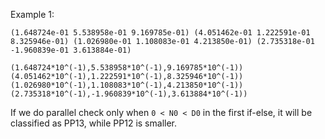 Example 1:

```
(1.648724e-01 5.538958e-01 9.169785e-01) (4.051462e-01 1.222591e-01 8.325946e-01) (1.026980e-01 1.108083e-01 4.213850e-01) (2.735318e-01 -1.960839e-01 3.613884e-01)

(1.648724*10^(-1),5.538958*10^(-1),9.169785*10^(-1))
(4.051462*10^(-1),1.222591*10^(-1),8.325946*10^(-1))
(1.026980*10^(-1),1.108083*10^(-1),4.213850*10^(-1))
(2.735318*10^(-1),-1.960839*10^(-1),3.613884*10^(-1))
```

If we do parallel check only when `0 < N0 < D0` in the first if-else, it will be classified as PP13, while PP12 is smaller.
